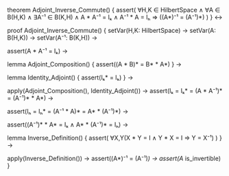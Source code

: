 theorem Adjoint_Inverse_Commute() {
  assert(
    ∀H,K ∈ HilbertSpace ∧
    ∀A ∈ B(H,K) ∧
    ∃A⁻¹ ∈ B(K,H) ∧
    A * A⁻¹ = Iₖ ∧
    A⁻¹ * A = Iₕ 
    ⇒ 
    ((A*)⁻¹ = (A⁻¹)*)
  )
} ↔

proof Adjoint_Inverse_Commute() {
  setVar(H,K: HilbertSpace) →
  setVar(A: B(H,K)) →
  setVar(A⁻¹: B(K,H)) →
  
  assert(A * A⁻¹ = Iₖ) →
  
  lemma Adjoint_Composition() {
    assert((A * B)* = B* * A*)
  } →
  
  lemma Identity_Adjoint() {
    assert(Iₖ* = Iₖ)
  } →
  
  apply(Adjoint_Composition(), Identity_Adjoint()) →
  assert(Iₖ = Iₖ* = (A * A⁻¹)* = (A⁻¹)* * A*) →
  
  assert(Iₕ = Iₕ* = (A⁻¹ * A)* = A* * (A⁻¹)*) →
  
  assert((A⁻¹)* * A* = Iₖ ∧ A* * (A⁻¹)* = Iₕ) →
  
  lemma Inverse_Definition() {
    assert(
      ∀X,Y(X * Y = I ∧ Y * X = I ⇒ Y = X⁻¹)
    )
  } →
  
  apply(Inverse_Definition()) →
  assert((A*)⁻¹ = (A⁻¹)*) →
  assert(A* is_invertible)
}